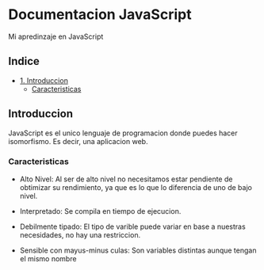 # Documentacion JavaScript

Mi apredinzaje en JavaScript

## Indice

- [1. Introduccion](#introduccion)
  - [Caracteristicas](#caracteristicas)

## Introduccion

JavaScript es el unico lenguaje de programacion donde puedes hacer isomorfismo. Es decir, una aplicacion web.

### Caracteristicas

- Alto Nivel: Al ser de alto nivel no necesitamos estar pendiente de obtimizar su rendimiento, ya que es lo que lo diferencia de uno de bajo nivel.

- Interpretado: Se compila en tiempo de ejecucion.

- Debilmente tipado: El tipo de varible puede variar en base a nuestras necesidades, no hay una restriccion.

- Sensible con mayus-minus culas: Son variables distintas aunque tengan el mismo nombre
